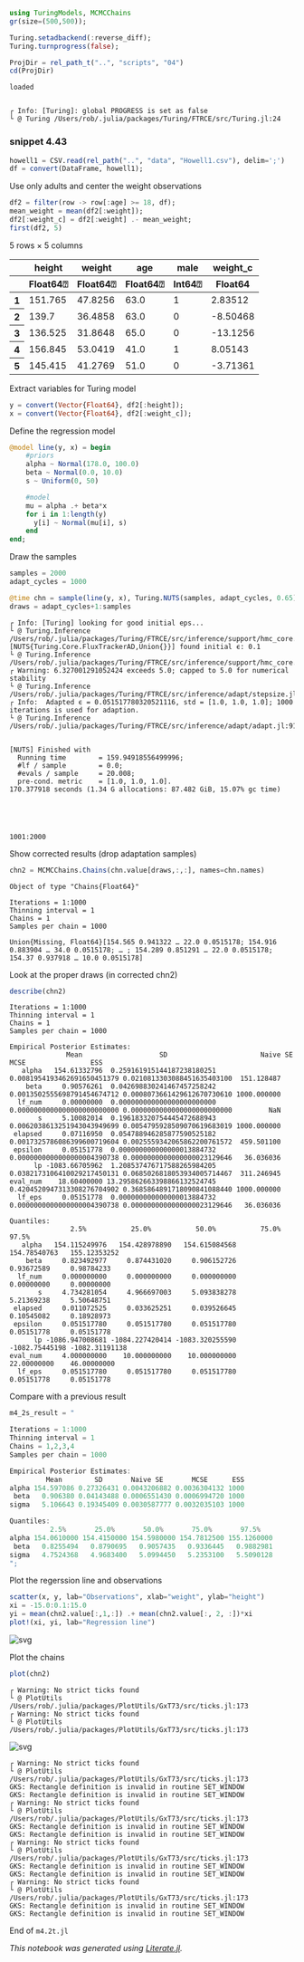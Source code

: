 

```julia
using TuringModels, MCMCChains
gr(size=(500,500));

Turing.setadbackend(:reverse_diff);
Turing.turnprogress(false);

ProjDir = rel_path_t("..", "scripts", "04")
cd(ProjDir)
```

    loaded


    ┌ Info: [Turing]: global PROGRESS is set as false
    └ @ Turing /Users/rob/.julia/packages/Turing/FTRCE/src/Turing.jl:24


### snippet 4.43


```julia
howell1 = CSV.read(rel_path("..", "data", "Howell1.csv"), delim=';')
df = convert(DataFrame, howell1);
```

Use only adults and center the weight observations


```julia
df2 = filter(row -> row[:age] >= 18, df);
mean_weight = mean(df2[:weight]);
df2[:weight_c] = df2[:weight] .- mean_weight;
first(df2, 5)
```




<table class="data-frame"><thead><tr><th></th><th>height</th><th>weight</th><th>age</th><th>male</th><th>weight_c</th></tr><tr><th></th><th>Float64⍰</th><th>Float64⍰</th><th>Float64⍰</th><th>Int64⍰</th><th>Float64</th></tr></thead><tbody><p>5 rows × 5 columns</p><tr><th>1</th><td>151.765</td><td>47.8256</td><td>63.0</td><td>1</td><td>2.83512</td></tr><tr><th>2</th><td>139.7</td><td>36.4858</td><td>63.0</td><td>0</td><td>-8.50468</td></tr><tr><th>3</th><td>136.525</td><td>31.8648</td><td>65.0</td><td>0</td><td>-13.1256</td></tr><tr><th>4</th><td>156.845</td><td>53.0419</td><td>41.0</td><td>1</td><td>8.05143</td></tr><tr><th>5</th><td>145.415</td><td>41.2769</td><td>51.0</td><td>0</td><td>-3.71361</td></tr></tbody></table>



Extract variables for Turing model


```julia
y = convert(Vector{Float64}, df2[:height]);
x = convert(Vector{Float64}, df2[:weight_c]);
```

Define the regression model


```julia
@model line(y, x) = begin
    #priors
    alpha ~ Normal(178.0, 100.0)
    beta ~ Normal(0.0, 10.0)
    s ~ Uniform(0, 50)

    #model
    mu = alpha .+ beta*x
    for i in 1:length(y)
      y[i] ~ Normal(mu[i], s)
    end
end;
```

Draw the samples


```julia
samples = 2000
adapt_cycles = 1000

@time chn = sample(line(y, x), Turing.NUTS(samples, adapt_cycles, 0.65));
draws = adapt_cycles+1:samples
```

    ┌ Info: [Turing] looking for good initial eps...
    └ @ Turing.Inference /Users/rob/.julia/packages/Turing/FTRCE/src/inference/support/hmc_core.jl:240
    [NUTS{Turing.Core.FluxTrackerAD,Union{}}] found initial ϵ: 0.1
    └ @ Turing.Inference /Users/rob/.julia/packages/Turing/FTRCE/src/inference/support/hmc_core.jl:235
    ┌ Warning: 6.327001291052424 exceeds 5.0; capped to 5.0 for numerical stability
    └ @ Turing.Inference /Users/rob/.julia/packages/Turing/FTRCE/src/inference/adapt/stepsize.jl:96
    ┌ Info:  Adapted ϵ = 0.051517780320521116, std = [1.0, 1.0, 1.0]; 1000 iterations is used for adaption.
    └ @ Turing.Inference /Users/rob/.julia/packages/Turing/FTRCE/src/inference/adapt/adapt.jl:91


    [NUTS] Finished with
      Running time        = 159.94918556499996;
      #lf / sample        = 0.0;
      #evals / sample     = 20.008;
      pre-cond. metric    = [1.0, 1.0, 1.0].
    170.377918 seconds (1.34 G allocations: 87.482 GiB, 15.07% gc time)





    1001:2000



Show corrected results (drop adaptation samples)


```julia
chn2 = MCMCChains.Chains(chn.value[draws,:,:], names=chn.names)
```




    Object of type "Chains{Float64}"
    
    Iterations = 1:1000
    Thinning interval = 1
    Chains = 1
    Samples per chain = 1000
    
    Union{Missing, Float64}[154.565 0.941322 … 22.0 0.0515178; 154.916 0.883904 … 34.0 0.0515178; … ; 154.289 0.851291 … 22.0 0.0515178; 154.37 0.937918 … 10.0 0.0515178]



Look at the proper draws (in corrected chn2)


```julia
describe(chn2)
```

    Iterations = 1:1000
    Thinning interval = 1
    Chains = 1
    Samples per chain = 1000
    
    Empirical Posterior Estimates:
                  Mean                   SD                       Naive SE                      MCSE                ESS    
       alpha   154.61332796  0.259161915144187238180251 0.0081954193462691650451379 0.0210813303088451635403100  151.128487
        beta     0.90576261  0.042698830241467457258242 0.0013502555698791454674712 0.0008073661429612670730610 1000.000000
      lf_num     0.00000000  0.000000000000000000000000 0.0000000000000000000000000 0.0000000000000000000000000         NaN
           s     5.10082014  0.196183320754445472688943 0.0062038613251943043949699 0.0054795928509070619683019 1000.000000
     elapsed     0.07116950  0.054788946285877590525182 0.0017325786086399600719604 0.0025559342065862200761572  459.501100
     epsilon     0.05151778  0.000000000000000013884732 0.0000000000000000004390738 0.0000000000000000023129646   36.036036
          lp -1083.66705962  1.208537476717588265984205 0.0382173106410029217450131 0.0685026818053934005714467  311.246945
    eval_num    18.60400000 13.295862663398866132524745 0.4204520947313308276704902 0.3685864891718090841088440 1000.000000
      lf_eps     0.05151778  0.000000000000000013884732 0.0000000000000000004390738 0.0000000000000000023129646   36.036036
    
    Quantiles:
                   2.5%           25.0%           50.0%           75.0%          97.5%    
       alpha   154.115249976   154.428978890   154.615084568   154.78540763   155.12353252
        beta     0.823492977     0.874431020     0.906152726     0.93672589     0.98784233
      lf_num     0.000000000     0.000000000     0.000000000     0.00000000     0.00000000
           s     4.734281054     4.966697003     5.093838278     5.21369238     5.50648751
     elapsed     0.011072525     0.033625251     0.039526645     0.10545082     0.18928973
     epsilon     0.051517780     0.051517780     0.051517780     0.05151778     0.05151778
          lp -1086.947008681 -1084.227420414 -1083.320255590 -1082.75445198 -1082.31191138
    eval_num     4.000000000    10.000000000    10.000000000    22.00000000    46.00000000
      lf_eps     0.051517780     0.051517780     0.051517780     0.05151778     0.05151778
    


Compare with a previous result


```julia
m4_2s_result = "

Iterations = 1:1000
Thinning interval = 1
Chains = 1,2,3,4
Samples per chain = 1000

Empirical Posterior Estimates:
         Mean        SD       Naive SE       MCSE      ESS
alpha 154.597086 0.27326431 0.0043206882 0.0036304132 1000
 beta   0.906380 0.04143488 0.0006551430 0.0006994720 1000
sigma   5.106643 0.19345409 0.0030587777 0.0032035103 1000

Quantiles:
          2.5%       25.0%       50.0%       75.0%       97.5%
alpha 154.0610000 154.4150000 154.5980000 154.7812500 155.1260000
 beta   0.8255494   0.8790695   0.9057435   0.9336445   0.9882981
sigma   4.7524368   4.9683400   5.0994450   5.2353100   5.5090128
";
```

Plot the regerssion line and observations


```julia
scatter(x, y, lab="Observations", xlab="weight", ylab="height")
xi = -15.0:0.1:15.0
yi = mean(chn2.value[:,1,:]) .+ mean(chn2.value[:, 2, :])*xi
plot!(xi, yi, lab="Regression line")
```




![svg](output_18_0.svg)



Plot the chains


```julia
plot(chn2)
```

    ┌ Warning: No strict ticks found
    └ @ PlotUtils /Users/rob/.julia/packages/PlotUtils/GxT73/src/ticks.jl:173
    ┌ Warning: No strict ticks found
    └ @ PlotUtils /Users/rob/.julia/packages/PlotUtils/GxT73/src/ticks.jl:173





![svg](output_20_1.svg)



    ┌ Warning: No strict ticks found
    └ @ PlotUtils /Users/rob/.julia/packages/PlotUtils/GxT73/src/ticks.jl:173
    GKS: Rectangle definition is invalid in routine SET_WINDOW
    GKS: Rectangle definition is invalid in routine SET_WINDOW
    ┌ Warning: No strict ticks found
    └ @ PlotUtils /Users/rob/.julia/packages/PlotUtils/GxT73/src/ticks.jl:173
    GKS: Rectangle definition is invalid in routine SET_WINDOW
    GKS: Rectangle definition is invalid in routine SET_WINDOW
    ┌ Warning: No strict ticks found
    └ @ PlotUtils /Users/rob/.julia/packages/PlotUtils/GxT73/src/ticks.jl:173
    GKS: Rectangle definition is invalid in routine SET_WINDOW
    GKS: Rectangle definition is invalid in routine SET_WINDOW
    ┌ Warning: No strict ticks found
    └ @ PlotUtils /Users/rob/.julia/packages/PlotUtils/GxT73/src/ticks.jl:173
    GKS: Rectangle definition is invalid in routine SET_WINDOW
    GKS: Rectangle definition is invalid in routine SET_WINDOW


End of `m4.2t.jl`

*This notebook was generated using [Literate.jl](https://github.com/fredrikekre/Literate.jl).*
